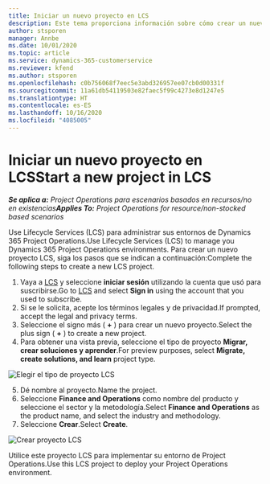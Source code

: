 ```yaml
---
title: Iniciar un nuevo proyecto en LCS
description: Este tema proporciona información sobre cómo crear un nuevo proyecto en LCS para su entorno de Project Operations.
author: stsporen
manager: Annbe
ms.date: 10/01/2020
ms.topic: article
ms.service: dynamics-365-customerservice
ms.reviewer: kfend
ms.author: stsporen
ms.openlocfilehash: c0b756068f7eec5e3abd326957ee07cb0d00331f
ms.sourcegitcommit: 11a61db54119503e82faec5f99c4273e8d1247e5
ms.translationtype: HT
ms.contentlocale: es-ES
ms.lasthandoff: 10/16/2020
ms.locfileid: "4085005"
---
```

# <a name="start-a-new-project-in-lcs"></a><span data-ttu-id="eab59-103">Iniciar un nuevo proyecto en LCS</span><span class="sxs-lookup"><span data-stu-id="eab59-103">Start a new project in LCS</span></span>

<span data-ttu-id="eab59-104">_**Se aplica a:** Project Operations para escenarios basados en recursos/no en existencias_</span><span class="sxs-lookup"><span data-stu-id="eab59-104">_**Applies To:** Project Operations for resource/non-stocked based scenarios_</span></span>

<span data-ttu-id="eab59-105">Use Lifecycle Services (LCS) para administrar sus entornos de Dynamics 365 Project Operations.</span><span class="sxs-lookup"><span data-stu-id="eab59-105">Use Lifecycle Services (LCS) to manage you Dynamics 365 Project Operations environments.</span></span> <span data-ttu-id="eab59-106">Para crear un nuevo proyecto LCS, siga los pasos que se indican a continuación:</span><span class="sxs-lookup"><span data-stu-id="eab59-106">Complete the following steps to create a new LCS project.</span></span>

1. <span data-ttu-id="eab59-107">Vaya a [LCS](https://lcs.dynamics.com/Logon/Index) y seleccione **iniciar sesión** utilizando la cuenta que usó para suscribirse.</span><span class="sxs-lookup"><span data-stu-id="eab59-107">Go to [LCS](https://lcs.dynamics.com/Logon/Index) and select **Sign in** using the account that you used to subscribe.</span></span>
2. <span data-ttu-id="eab59-108">Si se le solicita, acepte los términos legales y de privacidad.</span><span class="sxs-lookup"><span data-stu-id="eab59-108">If prompted, accept the legal and privacy terms.</span></span>
3. <span data-ttu-id="eab59-109">Seleccione el signo más ( **+** ) para crear un nuevo proyecto.</span><span class="sxs-lookup"><span data-stu-id="eab59-109">Select the plus sign ( **+** ) to create a new project.</span></span>
4. <span data-ttu-id="eab59-110">Para obtener una vista previa, seleccione el tipo de proyecto **Migrar, crear soluciones y aprender**.</span><span class="sxs-lookup"><span data-stu-id="eab59-110">For preview purposes, select **Migrate, create solutions, and learn** project type.</span></span>

  ![Elegir el tipo de proyecto LCS](./media/create-lcs-1.png)

5. <span data-ttu-id="eab59-112">Dé nombre al proyecto.</span><span class="sxs-lookup"><span data-stu-id="eab59-112">Name the project.</span></span> 
6. <span data-ttu-id="eab59-113">Seleccione **Finance and Operations** como nombre del producto y seleccione el sector y la metodología.</span><span class="sxs-lookup"><span data-stu-id="eab59-113">Select **Finance and Operations** as the product name, and select the industry and methodology.</span></span> 
7. <span data-ttu-id="eab59-114">Seleccione **Crear**.</span><span class="sxs-lookup"><span data-stu-id="eab59-114">Select **Create**.</span></span>

![Crear proyecto LCS](./media/create-lcs-2.png)

<span data-ttu-id="eab59-116">Utilice este proyecto LCS para implementar su entorno de Project Operations.</span><span class="sxs-lookup"><span data-stu-id="eab59-116">Use this LCS project to deploy your Project Operations environment.</span></span>

